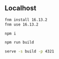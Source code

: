 ## Localhost

```sh
fnm install 16.13.2
fnm use 16.13.2
```

```sh
npm i
```

```sh
npm run build
```

```sh
serve -s build -p 4321
```